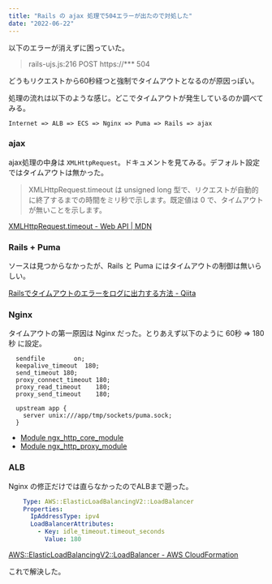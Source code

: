 ```yaml
---
title: "Rails の ajax 処理で504エラーが出たので対処した"
date: "2022-06-22"
---
```


以下のエラーが消えずに困っていた。

> rails-ujs.js:216 POST https://*** 504

どうもリクエストから60秒経つと強制でタイムアウトとなるのが原因っぽい。

処理の流れは以下のような感じ。どこでタイムアウトが発生しているのか調べてみる。

`Internet => ALB => ECS => Nginx => Puma => Rails => ajax`

### ajax

ajax処理の中身は `XMLHttpRequest`。ドキュメントを見てみる。デフォルト設定ではタイムアウトは無かった。

> XMLHttpRequest.timeout は unsigned long 型で、リクエストが自動的に終了するまでの時間をミリ秒で示します。既定値は 0 で、タイムアウトが無いことを示します。

[XMLHttpRequest.timeout - Web API | MDN](https://developer.mozilla.org/ja/docs/Web/API/XMLHttpRequest/timeout)

### Rails + Puma

ソースは見つからなかったが、Rails と Puma にはタイムアウトの制御は無いらしい。

[Railsでタイムアウトのエラーをログに出力する方法 - Qiita](https://qiita.com/ts-3156/items/653a57cf68bf0bc25f7e)

### Nginx

タイムアウトの第一原因は Nginx だった。とりあえず以下のように 60秒 => 180秒 に設定。

~~~
  sendfile        on;
  keepalive_timeout  180;
  send_timeout 180;
  proxy_connect_timeout 180;
  proxy_read_timeout    180;
  proxy_send_timeout    180;

  upstream app {
    server unix:///app/tmp/sockets/puma.sock;
  }
~~~

- [Module ngx_http_core_module](http://nginx.org/en/docs/http/ngx_http_core_module.html)
- [Module ngx_http_proxy_module](http://nginx.org/en/docs/http/ngx_http_proxy_module.html)

### ALB

Nginx の修正だけでは直らなかったのでALBまで遡った。

~~~yml
    Type: AWS::ElasticLoadBalancingV2::LoadBalancer
    Properties:
      IpAddressType: ipv4
      LoadBalancerAttributes:
        - Key: idle_timeout.timeout_seconds
          Value: 180
~~~

[AWS::ElasticLoadBalancingV2::LoadBalancer - AWS CloudFormation](https://docs.aws.amazon.com/ja_jp/AWSCloudFormation/latest/UserGuide/aws-resource-elasticloadbalancingv2-loadbalancer.html)

これで解決した。